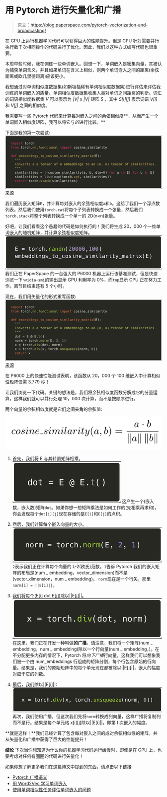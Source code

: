 # 用 Pytorch 进行矢量化和广播

> 原文：<https://blog.paperspace.com/pytorch-vectorization-and-broadcasting/>

在 GPU 上运行机器学习代码可以获得巨大的性能提升。但是 GPU 针对需要并行执行数千次相同操作的代码进行了优化。因此，我们以这种方式编写代码也很重要。

本周早些时候，我在训练一些单词嵌入。回想一下，单词嵌入是密集向量，其被认为捕获单词含义，并且如果单词在含义上相似，则两个单词嵌入之间的距离(余弦距离或欧几里德距离)应该更小。

我想通过对单词相似度数据集(如斯坦福稀有单词相似度数据集)进行评估来评估我训练的单词嵌入的质量。单词相似度数据集收集人类对单词之间距离的判断。词汇的词语相似度数据集 *V* 可以表示为 *|V|* x *|V|* 矩阵 *S* ，其中 *S[i][j]* 表示词语 *V[i]* 和 *V[j]* 之间的相似度。

我需要写一些 Pytorch 代码来计算每对嵌入之间的余弦相似度**，从而产生一个单词嵌入相似度矩阵，我可以将它与*的*进行比较。**

下面是我的第一次尝试:
![loopy-1](img/25833d71f0b8c0daa63db7149ab961b0.png)
[来源](https://gist.github.com/dte/e600bb76e72854379f4a306c1873f2c2#file-loopy_cosine_similarities-py)

我们遍历嵌入矩阵`E`，并计算每对嵌入的余弦相似度`a`和`b`。这给了我们一个浮点数列表。然后我们使用`torch.cat`将每个子列表转换成一个张量，然后我们`torch.stack`将整个列表转换成一个单一的 2D(n×n)张量。

好吧，让我们看看这个愚蠢的代码是如何执行的！我们将生成 20，000 个一维单词嵌入的随机矩阵，并计算余弦相似度矩阵。
![loopy_test-1](img/12bfa11e3dbbd68a1c09b3b47bea46dc.png)
我们正在 PaperSpace 的一台强大的 P6000 机器上运行该基准测试，但是快速浏览一下`nvidia-smi`的输出显示 GPU 利用率为 0%，而`top`显示 CPU 正在努力工作。离节目结束还有 5 个小时。

现在，我们用矢量化的形式重写函数:
![vectorized](img/a1f42d3aee4ab96742bab88976aab0c0.png)
[来源](https://gist.github.com/dte/e600bb76e72854379f4a306c1873f2c2#file-vectorized_cosine_similarities-py)

在 P6000 上的快速性能测试表明，该函数从 20，000 个 100 维嵌入中计算相似性矩阵仅需 3.779 秒！

让我们浏览一下代码。关键的想法是，我们将余弦相似度函数分解成它的分量运算，这样我们就可以并行处理 10，000 次计算，而不是按顺序进行。

两个向量的余弦相似度就是它们之间夹角的余弦值:

![cosine-similarity](img/401a3e736608bb5983ed14877e0fb333.png)

1.  首先，我们将 E 与其转置矩阵相乘。
    ![dot](img/92c9545344d2a2b9196e60f339e042b5.png)
    这产生一个(嵌入数，嵌入数)矩阵`dot`。如果你想一想矩阵乘法是如何工作的(先相乘再求和)，你会发现每个`dot[i][j]`现在存储的是`E[i]`和`E[j]`的点积。

2.  然后，我们计算每个嵌入向量的大小。
    ![norm](img/c576750d3f0b2e502ad416fd675a4764.png)
    `2`表示我们正在计算每个向量的 L-2(欧氏)范数。`1`告诉 Pytorch 我们的嵌入矩阵的布局是(num _ embedding，vector_dimension)而不是(vector_dimension，num _ embedding)。
    `norm`现在是一个行矢，那里`norm[i] = ||E[i]||`。

3.  我们将每个(E[i] dot E[j])除以||E[j]||。
    ![div1](img/38c488bdf9c4444db3add3b97615d1c5.png)
    在这里，我们正在开发一种叫做**的广播**。请注意，我们将一个矩阵(num _ embedding，num _ embedding)除以一个行向量(num _ embedding，)。在不分配更多内存的情况下，Pytorch 将*向下广播*行向量，这样我们可以想象我们被一个由 num_embeddings 行组成的矩阵分割，每个行包含原始的行向量。结果是，我们的原始矩阵中的每个单元现在都被除以||E[j]||，嵌入的幅度对应于它的列数。

4.  最后，我们除以||E[i]||:
    ![div2](img/3071ef15f42c0f2fc2fc280f2e62c230.png)
    再次，我们使用广播，但这次我们先将`norm`转换成列向量，这样广播将复制列而不是行。结果是每个单元格 x[i][j]除以||E[i]||，即第 I 次嵌入的幅度。

**就是这样！**我们已经计算了包含每对嵌入之间的成对余弦相似性的矩阵，并从矢量化和广播中获得了巨大的性能提升！

**结论**
下次当你想知道为什么你的机器学习代码运行缓慢时，即使是在 GPU 上，也要考虑对任何有圈圈的代码进行矢量化！

如果你想了解更多我们在这篇博文中提到的东西，请点击以下链接:

*   [Pytorch 广播语义](https://pytorch.org/docs/master/notes/broadcasting.html)
*   [用 Word2Vec 学习单词嵌入](http://mccormickml.com/2016/04/19/word2vec-tutorial-the-skip-gram-model/)
*   [使用单词相似性任务评估单词嵌入的问题](https://arxiv.org/abs/1605.02276)
